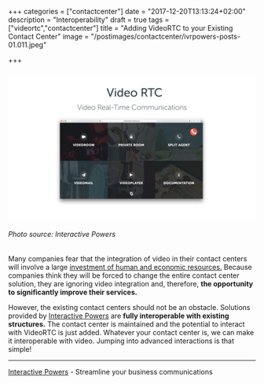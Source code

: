 +++
categories = ["contactcenter"]
date = "2017-12-20T13:13:24+02:00"
description = "Interoperability"
draft = true
tags = ["videortc","contactcenter"]
title = "Adding VideoRTC to your Existing Contact Center"
image = "/postimages/contactcenter/ivrpowers-posts-01.011.jpeg"

+++

![videoRTC interactive powers](/postimages/contactcenter/ivrpowers-posts-01.011.jpeg)
------------------
###### Photo source: Interactive Powers

Many companies fear that the integration of video in their contact centers will involve a large [investment of human and economic resources.](http://blog.ivrpowers.com/post/contactcenter/video-integration/) Because companies think they will be forced to change the entire contact center solution, they are ignoring video integration and, therefore, **the opportunity to significantly improve their services.**


However, the existing contact centers should not be an obstacle. Solutions provided by [Interactive Powers](http://www.ivrpowers.com/) are **fully interoperable with existing structures.** The contact center is maintained and the potential to interact with VideoRTC is just added. Whatever your contact center is, we can make it interoperable with video. Jumping into advanced interactions is that simple!



---
[Interactive Powers](http://www.ivrpowers.com/) - Streamline your business communications


